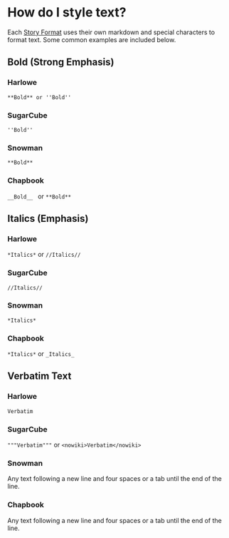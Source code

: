 # How do I style text?

Each [Story Format](../introduction/story_formats.md) uses their own markdown and special characters to format text. Some common examples are included below.

## Bold (Strong Emphasis)

### Harlowe

`**Bold** or ''Bold''`

### SugarCube

`''Bold''`

### Snowman

`**Bold**`

### Chapbook

`__Bold__ ` or `**Bold**`

## Italics (Emphasis)

### Harlowe

`*Italics*` or `//Italics//`

### SugarCube

`//Italics//`

### Snowman

`*Italics*`

### Chapbook

`*Italics*` or `_Italics_`

## Verbatim Text

### Harlowe

```Verbatim```

### SugarCube

`"""Verbatim"""` or `<nowiki>Verbatim</nowiki>`

### Snowman

Any text following a new line and four spaces or a tab until the end of the line.

### Chapbook

Any text following a new line and four spaces or a tab until the end of the line.
